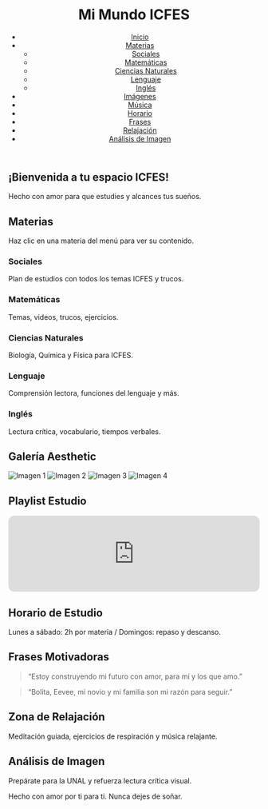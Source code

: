 <!DOCTYPE html><html lang="es">
<head>
  <meta charset="UTF-8" />
  <meta name="viewport" content="width=device-width, initial-scale=1.0" />
  <title>Mi Página ICFES</title>
  <link rel="stylesheet" href="style.css" />
</head>
<body>
  <header>
    <h1>Mi Mundo ICFES</h1>
    <nav>
      <ul>
        <li><a href="#inicio">Inicio</a></li>
        <li><a href="#materias">Materias</a>
          <ul>
            <li><a href="#sociales">Sociales</a></li>
            <li><a href="#matematicas">Matemáticas</a></li>
            <li><a href="#ciencias">Ciencias Naturales</a></li>
            <li><a href="#lenguaje">Lenguaje</a></li>
            <li><a href="#ingles">Inglés</a></li>
          </ul>
        </li>
        <li><a href="#imagenes">Imágenes</a></li>
        <li><a href="#musica">Música</a></li>
        <li><a href="#horario">Horario</a></li>
        <li><a href="#frases">Frases</a></li>
        <li><a href="#relajacion">Relajación</a></li>
        <li><a href="#analisis">Análisis de Imagen</a></li>
      </ul>
    </nav>
  </header>  <main>
    <section id="inicio">
      <h2>¡Bienvenida a tu espacio ICFES!</h2>
      <p>Hecho con amor para que estudies y alcances tus sueños.</p>
    </section><section id="materias">
  <h2>Materias</h2>
  <p>Haz clic en una materia del menú para ver su contenido.</p>
</section>

<section id="sociales">
  <h3>Sociales</h3>
  <p>Plan de estudios con todos los temas ICFES y trucos.</p>
  <!-- Aquí va el contenido dinámico por tema -->
</section>

<section id="matematicas">
  <h3>Matemáticas</h3>
  <p>Temas, videos, trucos, ejercicios.</p>
</section>

<section id="ciencias">
  <h3>Ciencias Naturales</h3>
  <p>Biología, Química y Física para ICFES.</p>
</section>

<section id="lenguaje">
  <h3>Lenguaje</h3>
  <p>Comprensión lectora, funciones del lenguaje y más.</p>
</section>

<section id="ingles">
  <h3>Inglés</h3>
  <p>Lectura crítica, vocabulario, tiempos verbales.</p>
</section>

<section id="imagenes">
  <h2>Galería Aesthetic</h2>
  <img src="images/file-3xhWQMFszQ5HYHST3XerWz.jpg" alt="Imagen 1" />
  <img src="images/file-WjZJ9vaRkBzEK6UWG7FqSp.jpg" alt="Imagen 2" />
  <img src="images/file-Fq7dDDk3Fh1vcPBCj2qeYQ.jpg" alt="Imagen 3" />
  <img src="images/file-58C46i5DSmWN8L1pdnvQxn.jpg" alt="Imagen 4" />
</section>

<section id="musica">
  <h2>Playlist Estudio</h2>
  <iframe style="border-radius:12px" src="https://open.spotify.com/embed/playlist/37i9dQZF1DX2sUQwD7tbmL" width="100%" height="152" frameBorder="0" allowfullscreen="" allow="autoplay; clipboard-write; encrypted-media; fullscreen; picture-in-picture" loading="lazy"></iframe>
</section>

<section id="horario">
  <h2>Horario de Estudio</h2>
  <p>Lunes a sábado: 2h por materia / Domingos: repaso y descanso.</p>
</section>

<section id="frases">
  <h2>Frases Motivadoras</h2>
  <blockquote>“Estoy construyendo mi futuro con amor, para mí y los que amo.”</blockquote>
  <blockquote>“Bolita, Eevee, mi novio y mi familia son mi razón para seguir.”</blockquote>
</section>

<section id="relajacion">
  <h2>Zona de Relajación</h2>
  <p>Meditación guiada, ejercicios de respiración y música relajante.</p>
</section>

<section id="analisis">
  <h2>Análisis de Imagen</h2>
  <p>Prepárate para la UNAL y refuerza lectura crítica visual.</p>
</section>

  </main>  <footer>
    <p>Hecho con amor por ti para ti. Nunca dejes de soñar.</p>
  </footer>
</body>
</html>
